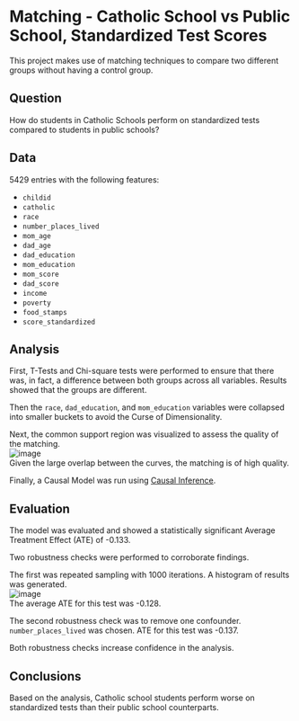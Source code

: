 # Matching - Catholic School vs Public School, Standardized Test Scores

This project makes use of matching techniques to compare two different groups without having a control group.

## Question
How do students in Catholic Schools perform on standardized tests compared to students in public schools?

## Data

5429 entries with the following features:
* `childid`
* `catholic`
* `race`
* `number_places_lived`
* `mom_age`
* `dad_age`
* `dad_education`
* `mom_education`
* `mom_score`
* `dad_score`
* `income`
* `poverty`
* `food_stamps`
* `score_standardized`

## Analysis

First, T-Tests and Chi-square tests were performed to ensure that there was, in fact, a difference between both groups across all variables.  Results showed that the groups are different.

Then the `race`, `dad_education`, and `mom_education` variables were collapsed into smaller buckets to avoid the Curse of Dimensionality.

Next, the common support region was visualized to assess the quality of the matching.<br>
![image](https://github.com/nwferreri/matching/assets/112211174/675ddded-eefc-4fcd-ae83-415d00e07995)<br>
Given the large overlap between the curves, the matching is of high quality.

Finally, a Causal Model was run using [Causal Inference](https://causalinferenceinpython.org/).

## Evaluation
The model was evaluated and showed a statistically significant Average Treatment Effect (ATE) of -0.133.

Two robustness checks were performed to corroborate findings.

The first was repeated sampling with 1000 iterations.  A histogram of results was generated.<br>
![image](https://github.com/nwferreri/matching/assets/112211174/4b95d604-ff98-4679-bf05-2b32c19f4e47)<br>
The average ATE for this test was -0.128.

The second robustness check was to remove one confounder.  `number_places_lived` was chosen.  ATE for this test was -0.137.

Both robustness checks increase confidence in the analysis.

## Conclusions

Based on the analysis, Catholic school students perform worse on standardized tests than their public school counterparts.
